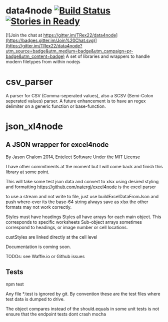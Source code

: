data4node [![Build Status](https://travis-ci.org/TRex22/data4node.svg)](https://travis-ci.org/TRex22/data4node) [![Stories in Ready](https://badge.waffle.io/TRex22/data4node.png?label=ready&title=Ready)](https://waffle.io/TRex22/data4node)
============

[![Join the chat at https://gitter.im/TRex22/data4node](https://badges.gitter.im/Join%20Chat.svg)](https://gitter.im/TRex22/data4node?utm_source=badge&utm_medium=badge&utm_campaign=pr-badge&utm_content=badge)
A set of libraries and wrappers to handle modern filetypes from within nodejs

csv_parser
==========
A parser for CSV (Comma-seperated values), also a SCSV (Semi-Colon seperated values) parser.
A future enhancement is to have an regex delimiter on a generic function or base-function.

json_xl4node
============
A JSON wrapper for excel4node
-----------------------------

By Jason Chalom 2014, Entelect Software
Under the MIT License

I have other commitments at the moment but I will come back and finish this library at some point.

This will take some test json data and convert to xlsx using desired styling and formatting
https://github.com/natergj/excel4node is the excel parser

to use a stream and not write to file, just use buildExcelDataFromJson and push where-ever its the base-64 string
always save as xlsx the other formats may not work correctly.

Styles must have headings
Styles all have arrays for each main object. This corresponds to specific worksheets
Sub-object arrays sometimes correspond to headings, or image number or cell locations.

custStyles are linked directly at the cell level

Documentation is coming soon.

TODOs: see Waffle.io or Github issues

## Tests

npm test

Any file *.test is ignored by git. By convention these are the test files where test data is dumped to drive.

The object compares instead of the should.equals in some unit tests is not ensure that the endpoint tests dont crash mocha

